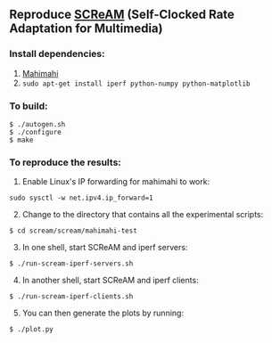 ## Reproduce [SCReAM](https://github.com/EricssonResearch/scream) (Self-Clocked Rate Adaptation for Multimedia)

### Install dependencies:

1. [Mahimahi](http://mahimahi.mit.edu/)
2. `sudo apt-get install iperf python-numpy python-matplotlib`

### To build:

```
$ ./autogen.sh
$ ./configure
$ make
```

###  To reproduce the results:

1. Enable Linux's IP forwarding for mahimahi to work:

  ```
  sudo sysctl -w net.ipv4.ip_forward=1
  ```

2. Change to the directory that contains all the experimental scripts:

  ```
  $ cd scream/scream/mahimahi-test
  ```

3. In one shell, start SCReAM and iperf servers:

  ```
  $ ./run-scream-iperf-servers.sh
  ```

4. In another shell, start SCReAM and iperf clients:

  ```
  $ ./run-scream-iperf-clients.sh
  ```

5. You can then generate the plots by running:

  ```
  $ ./plot.py
  ```
